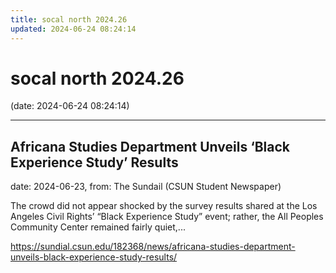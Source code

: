 ```yaml
---
title: socal north 2024.26
updated: 2024-06-24 08:24:14
---
```


# socal north 2024.26

(date: 2024-06-24 08:24:14)

---

## Africana Studies Department Unveils ‘Black Experience Study’ Results

date: 2024-06-23, from: The Sundail (CSUN Student Newspaper)

The crowd did not appear shocked by the survey results shared at the Los Angeles Civil Rights’ “Black Experience Study” event; rather, the All Peoples Community Center remained fairly quiet,... 

<https://sundial.csun.edu/182368/news/africana-studies-department-unveils-black-experience-study-results/>

